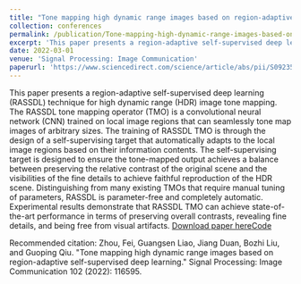 ```yaml
---
title: "Tone mapping high dynamic range images based on region-adaptive self-supervised deep learning"
collection: conferences
permalink: /publication/Tone-mapping-high-dynamic-range-images-based-on-region-adaptive-self-supervised-deep-learning
excerpt: 'This paper presents a region-adaptive self-supervised deep learning (RASSDL) technique for high dynamic range (HDR) image tone mapping. The RASSDL tone mapping operator (TMO) is a convolutional neural network (CNN) trained on local image regions that can seamlessly tone map images of arbitrary sizes. The training of RASSDL TMO is through the design of a self-supervising target that automatically adapts to the local image regions based on their information contents. The self-supervising target is designed to ensure the tone-mapped output achieves a balance between preserving the relative contrast of the original scene and the visibilities of the fine details to achieve faithful reproduction of the HDR scene. Distinguishing from many existing TMOs that require manual tuning of parameters, RASSDL is parameter-free and completely automatic. Experimental results demonstrate that RASSDL TMO can achieve state-of-the-art performance in terms of preserving overall contrasts, revealing fine details, and being free from visual artifacts.'
date: 2022-03-01
venue: 'Signal Processing: Image Communication'
paperurl: 'https://www.sciencedirect.com/science/article/abs/pii/S0923596521002988'
---
```

This paper presents a region-adaptive self-supervised deep learning (RASSDL) technique for high dynamic range (HDR) image tone mapping. The RASSDL tone mapping operator (TMO) is a convolutional neural network (CNN) trained on local image regions that can seamlessly tone map images of arbitrary sizes. The training of RASSDL TMO is through the design of a self-supervising target that automatically adapts to the local image regions based on their information contents. The self-supervising target is designed to ensure the tone-mapped output achieves a balance between preserving the relative contrast of the original scene and the visibilities of the fine details to achieve faithful reproduction of the HDR scene. Distinguishing from many existing TMOs that require manual tuning of parameters, RASSDL is parameter-free and completely automatic. Experimental results demonstrate that RASSDL TMO can achieve state-of-the-art performance in terms of preserving overall contrasts, revealing fine details, and being free from visual artifacts.
[Download paper here](https://www.sciencedirect.com/science/article/abs/pii/S0923596521002988)[Code](https://github.com/bozhiliu85/RASSDL)

Recommended citation: Zhou, Fei, Guangsen Liao, Jiang Duan, Bozhi Liu, and Guoping Qiu. "Tone mapping high dynamic range images based on region-adaptive self-supervised deep learning." Signal Processing: Image Communication 102 (2022): 116595.


